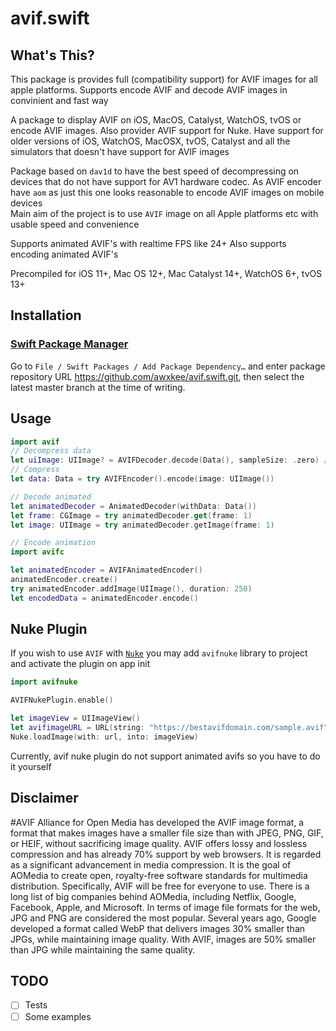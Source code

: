 # avif.swift

## What's This?

This package is provides full (compatibility support) for AVIF images for all apple platforms. Supports encode AVIF and decode AVIF images in convinient and fast way

A package to display AVIF on iOS, MacOS, Catalyst, WatchOS, tvOS or encode AVIF images. Also provider AVIF support for Nuke. Have support for older versions of iOS, WatchOS, MacOSX, tvOS, Catalyst and all the simulators that doesn't have support for AVIF images

Package based on `dav1d` to have the best speed of decompressing on devices that do not have support for AV1 hardware codec.
As AVIF encoder have `aom` as just this one looks reasonable to encode AVIF images on mobile devices
</br>
Main aim of the project is to use `AVIF` image on all Apple platforms etc with usable speed and convenience

Supports animated AVIF's with realtime FPS like 24+
Also supports encoding animated AVIF's

Precompiled for iOS 11+, Mac OS 12+, Mac Catalyst 14+, WatchOS 6+, tvOS 13+

## Installation

### [Swift Package Manager](https://swift.org/package-manager/)

Go to `File / Swift Packages / Add Package Dependency…`
and enter package repository URL https://github.com/awxkee/avif.swift.git, then select the latest master branch
at the time of writing.

## Usage

```swift
import avif
// Decompress data
let uiImage: UIImage? = AVIFDecoder.decode(Data(), sampleSize: .zero) // or any max CGSize of image
// Compress
let data: Data = try AVIFEncoder().encode(image: UIImage())

// Decode animated
let animatedDecoder = AnimatedDecoder(withData: Data())
let frame: CGImage = try animatedDecoder.get(frame: 1)
let image: UIImage = try animatedDecoder.getImage(frame: 1) 

// Encode animation
import avifc

let animatedEncoder = AVIFAnimatedEncoder()
animatedEncoder.create()
try animatedEncoder.addImage(UIImage(), duration: 250)
let encodedData = animatedEncoder.encode()
```

## Nuke Plugin

If you wish to use `AVIF` with <a href="https://github.com/kean/Nuke" target="_blank">`Nuke`</a> you may add `avifnuke` library to project and activate the plugin on app init

```swift
import avifnuke

AVIFNukePlugin.enable()

let imageView = UIImageView()
let avifimageURL = URL(string: "https://bestavifdomain.com/sample.avif")!
Nuke.loadImage(with: url, into: imageView)
```

Currently, avif nuke plugin do not support animated avifs so you have to do it yourself

## Disclaimer

#AVIF
Alliance for Open Media has developed the AVIF image format, a format that makes images have a smaller file size than with JPEG, PNG, GIF, or HEIF, without sacrificing image quality. AVIF offers lossy and lossless compression and has already 70% support by web browsers. It is regarded as a significant advancement in media compression. It is the goal of AOMedia to create open, royalty-free software standards for multimedia distribution. Specifically, AVIF will be free for everyone to use. There is a long list of big companies behind AOMedia, including Netflix, Google, Facebook, Apple, and Microsoft. In terms of image file formats for the web, JPG and PNG are considered the most popular. Several years ago, Google developed a format called WebP that delivers images 30% smaller than JPGs, while maintaining image quality. With AVIF, images are 50% smaller than JPG while maintaining the same quality.

## TODO
- [ ] Tests
- [ ] Some examples 
